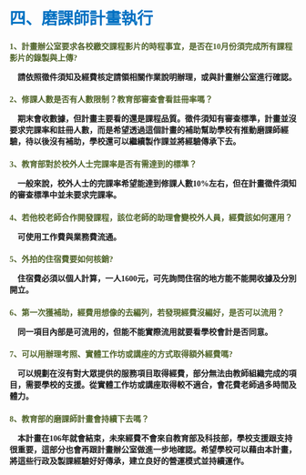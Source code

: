 # <font color=#0071C2 face=微軟正黑體>四、磨課師計畫執行</font>

<font face=微軟正黑體>

<font color=#4E6228 face=微軟正黑體><h4>1、計畫辦公室要求各校繳交課程影片的時程事宜，是否在10月份須完成所有課程影片的錄製與上傳? </font>

<p>&nbsp;&nbsp;&nbsp;&nbsp;請依照徵件須知及經費核定請領相關作業說明辦理，或與計畫辦公室進行確認。 </p>

<font color=#4E6228 face=微軟正黑體><h4>2、修課人數是否有人數限制？教育部審查會看註冊率嗎？</font>

<p>&nbsp;&nbsp;&nbsp;&nbsp;期末會收數據，但計畫主要看的還是課程品質。徵件須知有審查標準，計畫並沒要求完課率和註冊人數，而是希望透過這個計畫的補助幫助學校有推動磨課師經驗，待以後沒有補助，學校還可以繼續製作課並將經驗傳承下去。 </p>

<font color=#4E6228 face=微軟正黑體><h4>3、教育部對於校外人士完課率是否有需達到的標準？</font>

<p>&nbsp;&nbsp;&nbsp;&nbsp;一般來說，校外人士的完課率希望能達到修課人數10%左右，但在計畫徵件須知的審查標準中並未要求完課率。 </p>

<font color=#4E6228 face=微軟正黑體><h4>4、若他校老師合作開發課程，該位老師的助理會變校外人員，經費該如何運用？</font>

<p>&nbsp;&nbsp;&nbsp;&nbsp;可使用工作費與業務費流通。 </p>

<font color=#4E6228 face=微軟正黑體><h4>5、外拍的住宿費要如何核銷?</font>

<p>&nbsp;&nbsp;&nbsp;&nbsp;住宿費必須以個人計算，一人1600元，可先詢問住宿的地方能不能開收據及分別開立。 </p>

<font color=#4E6228 face=微軟正黑體><h4>6、第一次獲補助，經費用想像的去編列，若發現經費沒編好，是否可以流用？</font>

<p>&nbsp;&nbsp;&nbsp;&nbsp;同一項目內部是可流用的，但能不能實際流用就要看學校會計是否同意。 </p>

<font color=#4E6228 face=微軟正黑體><h4>7、可以用辦理考照、實體工作坊或講座的方式取得額外經費嗎?</font>

<p>&nbsp;&nbsp;&nbsp;&nbsp;可以規劃在沒有對大眾提供的服務項目取得經費，部分無法由教師組織完成的項目，需要學校的支援。從實體工作坊或講座取得較不適合，會花費老師過多時間及體力。 </p>

<font color=#4E6228 face=微軟正黑體><h4>8、教育部的磨課師計畫會持續下去嗎？</font>

<p>&nbsp;&nbsp;&nbsp;&nbsp;本計畫在106年就會結束，未來經費不會來自教育部及科技部，學校支援跟支持很重要，這部分也會再跟計畫辦公室做進一步地確認。希望學校可以藉由本計畫，將這些行政及製課經驗好好傳承，建立良好的營運模式並持續運作。 </p>